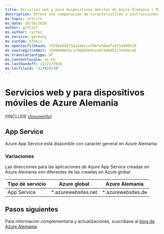 ```yaml
---
title: Servicios web y para dispositivos móviles de Azure Alemania | Microsoft Docs
description: Ofrece una comparación de características e instrucciones sobre cómo desarrollar aplicaciones para Azure Alemania
ms.topic: article
ms.date: 10/16/2020
author: gitralf
ms.author: ralfwi
ms.service: germany
ms.custom: bfdocs
ms.openlocfilehash: 7555be6d573a143ecce7b8fe50adfc6f3a990510
ms.sourcegitcommit: 10d00006fec1f4b69289ce18fdd0452c3458eca5
ms.translationtype: HT
ms.contentlocale: es-ES
ms.lasthandoff: 11/21/2020
ms.locfileid: "117029138"
---
```

# <a name="azure-germany-web-and-mobile-services"></a>Servicios web y para dispositivos móviles de Azure Alemania

[!INCLUDE [closureinfo](../../includes/germany-closure-info.md)]

## <a name="app-service"></a>App Service
Azure App Service está disponible con carácter general en Azure Alemania.
### <a name="variations"></a>Variaciones
Las direcciones para las aplicaciones de Azure App Service creadas en Azure Alemania son diferentes de las creadas en Azure global:

| Tipo de servicio | Azure global | Azure Alemania |
| --- | --- | --- |
| App Service |*.azurewebsites.net |*.azurewebsites.de|



## <a name="next-steps"></a>Pasos siguientes
Para información complementaria y actualizaciones, suscríbase al [blog de Azure Alemania](/archive/blogs/azuregermany/).